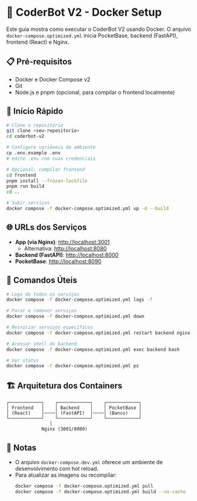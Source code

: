 # 🐳 CoderBot V2 - Docker Setup

Este guia mostra como executar o CoderBot V2 usando Docker.
O arquivo `docker-compose.optimized.yml` inicia PocketBase,
backend (FastAPI), frontend (React) e Nginx.

## 📋 Pré-requisitos

- Docker e Docker Compose v2
- Git
- Node.js e pnpm (opcional, para compilar o frontend localmente)

## 🚀 Início Rápido

```bash
# Clone o repositório
git clone <seu-repositorio>
cd coderbot-v2

# Configure variáveis de ambiente
cp .env.example .env
# edite .env com suas credenciais

# Opcional: compilar frontend
cd frontend
pnpm install --frozen-lockfile
pnpm run build
cd ..

# Subir serviços
docker compose -f docker-compose.optimized.yml up -d --build
```

## 🌐 URLs dos Serviços

- **App (via Nginx)**: <http://localhost:3001>
  - Alternativa: <http://localhost:8080>
- **Backend (FastAPI)**: <http://localhost:8000>
- **PocketBase**: <http://localhost:8090>

## 🔧 Comandos Úteis

```bash
# Logs de todos os serviços
docker compose -f docker-compose.optimized.yml logs -f

# Parar e remover serviços
docker compose -f docker-compose.optimized.yml down

# Reiniciar serviços específicos
docker compose -f docker-compose.optimized.yml restart backend nginx

# Acessar shell do backend
docker compose -f docker-compose.optimized.yml exec backend bash

# Ver status
docker compose -f docker-compose.optimized.yml ps
```

## 🏗️ Arquitetura dos Containers

```
┌────────────┐    ┌────────────┐    ┌────────────┐
│ Frontend   │    │ Backend    │    │ PocketBase │
│ (React)    │────│ (FastAPI)  │────│ (Banco)    │
└────────────┘    └────────────┘    └────────────┘
                │
             Nginx (3001/8080)
```

## 📝 Notas

- O arquivo `docker-compose.dev.yml` oferece um ambiente de desenvolvimento com hot reload.
- Para atualizar as imagens ou recompilar:
  ```bash
  docker compose -f docker-compose.optimized.yml pull
  docker compose -f docker-compose.optimized.yml build --no-cache
  ```


